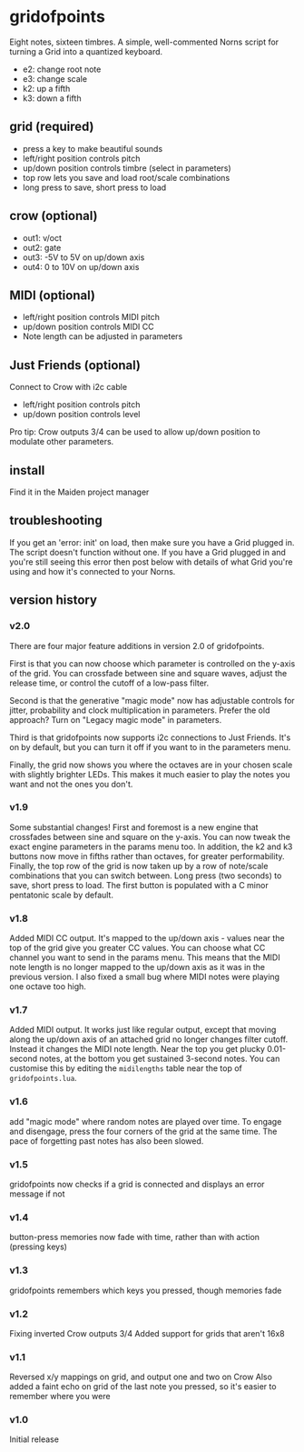 # gridofpoints

Eight notes, sixteen timbres. A simple, well-commented Norns script for turning a Grid into a quantized keyboard.

- e2: change root note
- e3: change scale
- k2: up a fifth
- k3: down a fifth

## grid (required)

- press a key to make beautiful sounds
- left/right position controls pitch
- up/down position controls timbre (select in parameters)
- top row lets you save and load root/scale combinations
- long press to save, short press to load

## crow (optional)

- out1: v/oct
- out2: gate
- out3: -5V to 5V on up/down axis
- out4: 0 to 10V on up/down axis

## MIDI (optional)

- left/right position controls MIDI pitch
- up/down position controls MIDI CC
- Note length can be adjusted in parameters

## Just Friends (optional)

Connect to Crow with i2c cable

- left/right position controls pitch
- up/down position controls level

Pro tip: Crow outputs 3/4 can be used to allow up/down position to modulate other parameters.

## install

Find it in the Maiden project manager

## troubleshooting

If you get an 'error: init' on load, then make sure you have a Grid plugged in. The script doesn't function without one. If you have a Grid plugged in and you're still seeing this error then post below with details of what Grid you're using and how it's connected to your Norns.

## version history

### v2.0

There are four major feature additions in version 2.0 of gridofpoints.

First is that you can now choose which parameter is controlled on the y-axis of the grid. You can crossfade between sine and square waves, adjust the release time, or control the cutoff of a low-pass filter.

Second is that the generative "magic mode" now has adjustable controls for jitter, probability and clock multiplication in parameters. Prefer the old approach? Turn on "Legacy magic mode" in parameters.

Third is that gridofpoints now supports i2c connections to Just Friends. It's on by default, but you can turn it off if you want to in the parameters menu.

Finally, the grid now shows you where the octaves are in your chosen scale with slightly brighter LEDs. This makes it much easier to play the notes you want and not the ones you don't.

### v1.9

Some substantial changes! First and foremost is a new engine that crossfades between sine and square on the y-axis. You can now tweak the exact engine parameters in the params menu too. In addition, the k2 and k3 buttons now move in fifths rather than octaves, for greater performability. Finally, the top row of the grid is now taken up by a row of note/scale combinations that you can switch between. Long press (two seconds) to save, short press to load. The first button is populated with a C minor pentatonic scale by default.

### v1.8

Added MIDI CC output. It's mapped to the up/down axis - values near the top of the grid give you greater CC values. You can choose what CC channel you want to send in the params menu. This means that the MIDI note length is no longer mapped to the up/down axis as it was in the previous version. I also fixed a small bug where MIDI notes were playing one octave too high.

### v1.7

Added MIDI output. It works just like regular output, except that moving along the up/down axis of an attached grid no longer changes filter cutoff. Instead it changes the MIDI note length. Near the top you get plucky 0.01-second notes, at the bottom you get sustained 3-second notes. You can customise this by editing the `midilengths` table near the top of `gridofpoints.lua`.

### v1.6

add "magic mode" where random notes are played over time. To engage and disengage, press the four corners of the grid at the same time. The pace of forgetting past notes has also been slowed.

### v1.5

gridofpoints now checks if a grid is connected and displays an error message if not

### v1.4

button-press memories now fade with time, rather than with action (pressing keys)

### v1.3

gridofpoints remembers which keys you pressed, though memories fade

### v1.2

Fixing inverted Crow outputs 3/4
Added support for grids that aren't 16x8

### v1.1

Reversed x/y mappings on grid, and output one and two on Crow
Also added a faint echo on grid of the last note you pressed, so it's easier to remember where you were

### v1.0

Initial release
